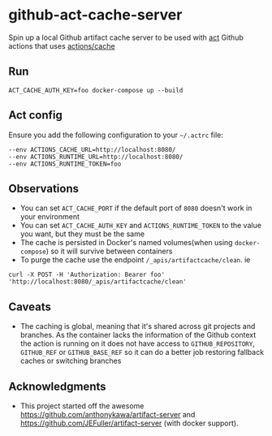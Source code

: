 # github-act-cache-server

Spin up a local Github artifact cache server to be used with [act](https://github.com/nektos/act) Github actions that uses [actions/cache](https://github.com/actions/cache)

## Run

`ACT_CACHE_AUTH_KEY=foo docker-compose up --build`

## Act config
Ensure you add the following configuration to your `~/.actrc` file:
````
--env ACTIONS_CACHE_URL=http://localhost:8080/
--env ACTIONS_RUNTIME_URL=http://localhost:8080/
--env ACTIONS_RUNTIME_TOKEN=foo
````

## Observations
- You can set `ACT_CACHE_PORT` if the default port of `8080` doesn't work in your environment
- You can set `ACT_CACHE_AUTH_KEY` and `ACTIONS_RUNTIME_TOKEN` to the value you want, but they must be the same
- The cache is persisted in Docker's named volumes(when using `docker-compose`) so it will survive between containers
- To purge the cache use the endpoint `/_apis/artifactcache/clean`. ie
````
curl -X POST -H 'Authorization: Bearer foo' 'http://localhost:8080/_apis/artifactcache/clean'
````

## Caveats
- The caching is global, meaning that it's shared across git projects and branches. As the container lacks the information of the Github context the action is running on it does not have access to `GITHUB_REPOSITORY`, `GITHUB_REF` or `GITHUB_BASE_REF` so it can do a better job restoring fallback caches or switching branches

## Acknowledgments

- This project started off the awesome https://github.com/anthonykawa/artifact-server and https://github.com/JEFuller/artifact-server (with docker support). 
